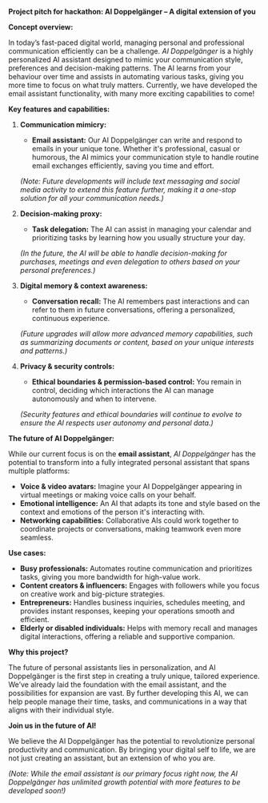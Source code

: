 
**Project pitch for hackathon: AI Doppelgänger – A digital extension of you**

**Concept overview:**

In today’s fast-paced digital world, managing personal and professional communication efficiently can be a challenge. _AI Doppelgänger_ is a highly personalized AI assistant designed to mimic your communication style, preferences and decision-making patterns. The AI learns from your behaviour over time and assists in automating various tasks, giving you more time to focus on what truly matters. Currently, we have developed the email assistant functionality, with many more exciting capabilities to come!

**Key features and capabilities:**

1. **Communication mimicry:**
    
    - **Email assistant:** Our AI Doppelgänger can write and respond to emails in your unique tone. Whether it's professional, casual or humorous, the AI mimics your communication style to handle routine email exchanges efficiently, saving you time and effort.
    
    _(Note: Future developments will include text messaging and social media activity to extend this feature further, making it a one-stop solution for all your communication needs.)_
    
2. **Decision-making proxy:**
    
    - **Task delegation:** The AI can assist in managing your calendar and prioritizing tasks by learning how you usually structure your day.
    
    _(In the future, the AI will be able to handle decision-making for purchases, meetings and even delegation to others based on your personal preferences.)_
    
3. **Digital memory & context awareness:**
    
    - **Conversation recall:** The AI remembers past interactions and can refer to them in future conversations, offering a personalized, continuous experience.
    
    _(Future upgrades will allow more advanced memory capabilities, such as summarizing documents or content, based on your unique interests and patterns.)_
    
4. **Privacy & security controls:**
    
    - **Ethical boundaries & permission-based control:** You remain in control, deciding which interactions the AI can manage autonomously and when to intervene.
    
    _(Security features and ethical boundaries will continue to evolve to ensure the AI respects user autonomy and personal data.)_
    

**The future of AI Doppelgänger:**

While our current focus is on the **email assistant**, _AI Doppelgänger_ has the potential to transform into a fully integrated personal assistant that spans multiple platforms:

- **Voice & video avatars:** Imagine your AI Doppelgänger appearing in virtual meetings or making voice calls on your behalf.
- **Emotional intelligence:** An AI that adapts its tone and style based on the context and emotions of the person it's interacting with.
- **Networking capabilities:** Collaborative AIs could work together to coordinate projects or conversations, making teamwork even more seamless.

**Use cases:**

- **Busy professionals:** Automates routine communication and prioritizes tasks, giving you more bandwidth for high-value work.
- **Content creators & influencers:** Engages with followers while you focus on creative work and big-picture strategies.
- **Entrepreneurs:** Handles business inquiries, schedules meeting, and provides instant responses, keeping your operations smooth and efficient.
- **Elderly or disabled individuals:** Helps with memory recall and manages digital interactions, offering a reliable and supportive companion.

**Why this project?**

The future of personal assistants lies in personalization, and AI Doppelgänger is the first step in creating a truly unique, tailored experience. We’ve already laid the foundation with the email assistant, and the possibilities for expansion are vast. By further developing this AI, we can help people manage their time, tasks, and communications in a way that aligns with their individual style.

**Join us in the future of AI!**

We believe the AI Doppelgänger has the potential to revolutionize personal productivity and communication. By bringing your digital self to life, we are not just creating an assistant, but an extension of who you are.

_(Note: While the email assistant is our primary focus right now, the AI Doppelgänger has unlimited growth potential with more features to be developed soon!)_